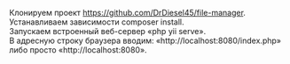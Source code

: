 Клонируем проект https://github.com/DrDiesel45/file-manager.  
Устанавливаем зависимости composer install.  
Запускаем встроенный веб-сервер «php yii serve».  
В адресную строку браузера вводим: «http://localhost:8080/index.php» либо просто «http://localhost:8080».